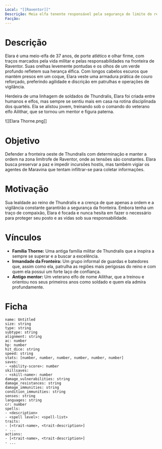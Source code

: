 ```yaml
---
Local: "[[Raventor]]"
Descrição: Meia elfa tenente responsável pela segurança do limite do reino, em Raventor
Facção:
---
```

# Descrição

Elara é uma meio-elfa de 37 anos, de porte atlético e olhar firme, com traços marcados pela vida militar e pelas responsabilidades na fronteira de Raventor. Suas orelhas levemente pontudas e os olhos de um verde profundo refletem sua herança élfica. Com longos cabelos escuros que mantém presos em um coque, Elara veste uma armadura prática de couro reforçado, preferindo agilidade e discrição em patrulhas e operações de vigilância.

Herdeira de uma linhagem de soldados de Thundralis, Elara foi criada entre humanos e elfos, mas sempre se sentiu mais em casa na rotina disciplinada dos quartéis. Ela se alistou jovem, treinando sob o comando do veterano elfo Ailithar, que se tornou um mentor e figura paterna.

![[Elara Thorne.png]]
# Objetivo

Defender a fronteira oeste de Thundralis com determinação e manter a ordem na zona limítrofe de Raventor, onde as tensões são constantes. Elara busca preservar a paz e impedir incursões hostis, mas também vigiar os agentes de Maravina que tentam infiltrar-se para coletar informações.
# Motivação

Sua lealdade ao reino de Thundralis e a crença de que apenas a ordem e a vigilância constante garantirão a segurança da fronteira. Embora tenha um traço de compaixão, Elara é focada e nunca hesita em fazer o necessário para proteger seu posto e as vidas sob sua responsabilidade.
# Vínculos

- **Família Thorne:** Uma antiga família militar de Thundralis que a inspira a sempre se superar e a buscar a excelência.
- **Irmandade da Fronteira:** Um grupo informal de guardas e batedores que, assim como ela, patrulha as regiões mais perigosas do reino e com quem ela possui um forte laço de confiança.
- **Antigo mentor:** Um veterano elfo de nome Ailithar, que a treinou e orientou nos seus primeiros anos como soldado e quem ela admira profundamente.
# Ficha

```statblock  
name: Untitled  
size: string  
type: string  
subtype: string  
alignment: string  
ac: number  
hp: number  
hit_dice: string  
speed: string  
stats: [number, number, number, number, number, number]    
saves:  
- <ability-score>: number  
skillsaves:  
- <skill-name>: number  
damage_vulnerabilities: string  
damage_resistances: string  
damage_immunities: string  
condition_immunities: string  
senses: string  
languages: string  
cr: number  
spells:  
- <description>  
- <spell level>: <spell-list>  
traits:  
- [<trait-name>, <trait-description>]  
- ...  
actions:  
- [<trait-name>, <trait-description>]  
- ...  
```
